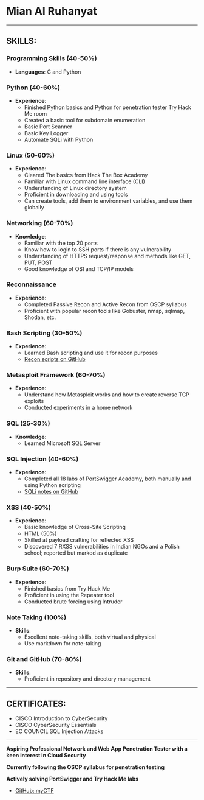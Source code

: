 # Mian Al Ruhanyat


---

## SKILLS:

### Programming Skills (40-50%)
- **Languages**: C and Python

### Python (40-60%)
- **Experience**:
  - Finished Python basics and Python for penetration tester Try Hack Me room
  - Created a basic tool for subdomain enumeration
  - Basic Port Scanner
  - Basic Key Logger
  - Automate SQLi with Python

### Linux (50-60%)
- **Experience**:
  - Cleared The basics from Hack The Box Academy
  - Familiar with Linux command line interface (CLI)
  - Understanding of Linux directory system
  - Proficient in downloading and using tools
  - Can create tools, add them to environment variables, and use them globally

### Networking (60-70%)
- **Knowledge**:
  - Familiar with the top 20 ports
  - Know how to login to SSH ports if there is any vulnerability
  - Understanding of HTTPS request/response and methods like GET, PUT, POST
  - Good knowledge of OSI and TCP/IP models

### Reconnaissance
- **Experience**:
  - Completed Passive Recon and Active Recon from OSCP syllabus
  - Proficient with popular recon tools like Gobuster, nmap, sqlmap, Shodan, etc.

### Bash Scripting (30-50%)
- **Experience**:
  - Learned Bash scripting and use it for recon purposes
  - [Recon scripts on GitHub](https://github.com/Ruhanyat-994/bash/tree/master/Learning)

### Metasploit Framework (60-70%)
- **Experience**:
  - Understand how Metasploit works and how to create reverse TCP exploits
  - Conducted experiments in a home network

### SQL (25-30%)
- **Knowledge**:
  - Learned Microsoft SQL Server

### SQL Injection (40-60%)
- **Experience**:
  - Completed all 18 labs of PortSwigger Academy, both manually and using Python scripting
  - [SQLi notes on GitHub](https://github.com/Ruhanyat-994/web_academy_sqli_lab)

### XSS (40-50%)
- **Experience**:
  - Basic knowledge of Cross-Site Scripting
  - HTML (50%)
  - Skilled at payload crafting for reflected XSS
  - Discovered 7 RXSS vulnerabilities in Indian NGOs and a Polish school; reported but marked as duplicate

### Burp Suite (60-70%)
- **Experience**:
  - Finished basics from Try Hack Me
  - Proficient in using the Repeater tool
  - Conducted brute forcing using Intruder

### Note Taking (100%)
- **Skills**:
  - Excellent note-taking skills, both virtual and physical
  - Use markdown for note-taking

### Git and GitHub (70-80%)
- **Skills**:
  - Proficient in repository and directory management

---

## CERTIFICATES:
- CISCO Introduction to CyberSecurity
- CISCO CyberSecurity Essentials
- EC COUNCIL SQL Injection Attacks

---

**Aspiring Professional Network and Web App Penetration Tester with a keen interest in Cloud Security**

**Currently following the OSCP syllabus for penetration testing**

**Actively solving PortSwigger and Try Hack Me labs**
- [GitHub: myCTF](https://github.com/Ruhanyat-994/myCTF)
